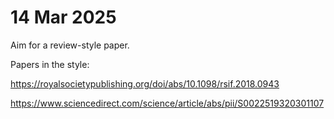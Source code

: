 14 Mar 2025
===========

Aim for a review-style paper.

Papers in the style:

https://royalsocietypublishing.org/doi/abs/10.1098/rsif.2018.0943

https://www.sciencedirect.com/science/article/abs/pii/S0022519320301107